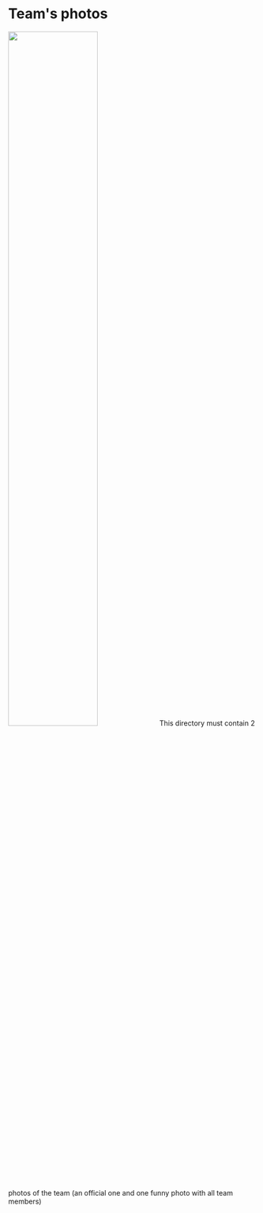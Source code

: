 Team's photos
====
<img src="https://github.com/Hart1109/TeikyoRobostar-WRO-FE-2024/blob/main/t-photos/photo.funny.JPG" width="60%">
This directory must contain 2 photos of the team (an official one and one funny photo with all team members)
